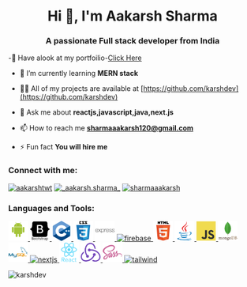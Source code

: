 <h1 style="text-align:center;">Hi 👋, I'm Aakarsh Sharma</h1>
<h3 style="text-align:center;">A passionate Full stack developer from India</h3>

-👋 Have alook at my portfoilio-[Click Here](https://portfolio-website-seven-snowy.vercel.app/)

- 🌱 I’m currently learning **MERN stack**

- 👨‍💻 All of my projects are available at [https://github.com/karshdev](https://github.com/karshdev)

- 💬 Ask me about **reactjs,javascript,java,next.js**

- 📫 How to reach me **sharmaaakarsh120@gmail.com**

- ⚡ Fun fact **You will hire me**

<h3 style="text-align:left;">Connect with me:</h3>
<p style="text-align:left;">
<a href="https://twitter.com/aakarshtwt" target="blank"><img style="text-align:center;" src="https://raw.githubusercontent.com/rahuldkjain/github-profile-readme-generator/master/src/images/icons/Social/twitter.svg" alt="aakarshtwt" height="30" width="40" /></a>
<a href="https://instagram.com/_aakarsh.sharma_" target="blank"><img style="text-align:center;" src="https://raw.githubusercontent.com/rahuldkjain/github-profile-readme-generator/master/src/images/icons/Social/instagram.svg" alt="_aakarsh.sharma_" height="30" width="40" /></a>
<a href="https://www.leetcode.com/sharmaaakarsh" target="blank"><img style="text-align:center;" src="https://raw.githubusercontent.com/rahuldkjain/github-profile-readme-generator/master/src/images/icons/Social/leet-code.svg" alt="sharmaaakarsh" height="30" width="40" /></a>
</p>

<h3 style="text-align:left;">Languages and Tools:</h3>
<p style="text-align:left;"> <a href="https://developer.android.com" target="_blank" rel="noreferrer"> <img src="https://raw.githubusercontent.com/devicons/devicon/master/icons/android/android-original-wordmark.svg" alt="android" width="40" height="40"/> </a> <a href="https://getbootstrap.com" target="_blank" rel="noreferrer"> <img src="https://raw.githubusercontent.com/devicons/devicon/master/icons/bootstrap/bootstrap-plain-wordmark.svg" alt="bootstrap" width="40" height="40"/> </a> <a href="https://www.w3schools.com/cpp/" target="_blank" rel="noreferrer"> <img src="https://raw.githubusercontent.com/devicons/devicon/master/icons/cplusplus/cplusplus-original.svg" alt="cplusplus" width="40" height="40"/> </a> <a href="https://www.w3schools.com/css/" target="_blank" rel="noreferrer"> <img src="https://raw.githubusercontent.com/devicons/devicon/master/icons/css3/css3-original-wordmark.svg" alt="css3" width="40" height="40"/> </a> <a href="https://expressjs.com" target="_blank" rel="noreferrer"> <img src="https://raw.githubusercontent.com/devicons/devicon/master/icons/express/express-original-wordmark.svg" alt="express" width="40" height="40"/> </a> <a href="https://firebase.google.com/" target="_blank" rel="noreferrer"> <img src="https://www.vectorlogo.zone/logos/firebase/firebase-icon.svg" alt="firebase" width="40" height="40"/> </a> <a href="https://www.w3.org/html/" target="_blank" rel="noreferrer"> <img src="https://raw.githubusercontent.com/devicons/devicon/master/icons/html5/html5-original-wordmark.svg" alt="html5" width="40" height="40"/> </a> <a href="https://www.java.com" target="_blank" rel="noreferrer"> <img src="https://raw.githubusercontent.com/devicons/devicon/master/icons/java/java-original.svg" alt="java" width="40" height="40"/> </a> <a href="https://developer.mozilla.org/en-US/docs/Web/JavaScript" target="_blank" rel="noreferrer"> <img src="https://raw.githubusercontent.com/devicons/devicon/master/icons/javascript/javascript-original.svg" alt="javascript" width="40" height="40"/> </a> <a href="https://www.mongodb.com/" target="_blank" rel="noreferrer"> <img src="https://raw.githubusercontent.com/devicons/devicon/master/icons/mongodb/mongodb-original-wordmark.svg" alt="mongodb" width="40" height="40"/> </a> <a href="https://www.mysql.com/" target="_blank" rel="noreferrer"> <img src="https://raw.githubusercontent.com/devicons/devicon/master/icons/mysql/mysql-original-wordmark.svg" alt="mysql" width="40" height="40"/> </a> <a href="https://nextjs.org/" target="_blank" rel="noreferrer"> <img src="https://cdn.worldvectorlogo.com/logos/nextjs-2.svg" alt="nextjs" width="40" height="40"/> </a> <a href="https://reactjs.org/" target="_blank" rel="noreferrer"> <img src="https://raw.githubusercontent.com/devicons/devicon/master/icons/react/react-original-wordmark.svg" alt="react" width="40" height="40"/> </a> <a href="https://redux.js.org" target="_blank" rel="noreferrer"> <img src="https://raw.githubusercontent.com/devicons/devicon/master/icons/redux/redux-original.svg" alt="redux" width="40" height="40"/> </a> <a href="https://sass-lang.com" target="_blank" rel="noreferrer"> <img src="https://raw.githubusercontent.com/devicons/devicon/master/icons/sass/sass-original.svg" alt="sass" width="40" height="40"/> </a> <a href="https://tailwindcss.com/" target="_blank" rel="noreferrer"> <img src="https://www.vectorlogo.zone/logos/tailwindcss/tailwindcss-icon.svg" alt="tailwind" width="40" height="40"/> </a> </p>

<p><img style="text-align:center;" src="https://github-readme-stats.vercel.app/api/top-langs?username=karshdev&show_icons=true&locale=en&layout=compact" alt="karshdev" /></p>
